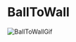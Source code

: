 # BallToWall
![BallToWallGif](https://user-images.githubusercontent.com/77156669/150294789-b89166e3-3565-46ca-8118-1b494401bd9c.gif)
